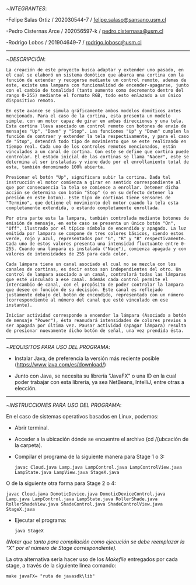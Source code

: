 ~_*INTEGRANTES*_:

-Felipe Salas Ortiz / 202030544-7 / felipe.salaso@sansano.usm.cl

-Pedro Cisternas Arce / 202056597-k / pedro.cisternasa@usm.cl

-Rodrigo Lobos / 201904649-7 / rodrigo.lobosc@usm.cl

-------------------------------------------------------------------------------------------------------------------------------------

~_*DESCRIPCIÓN*_:
           
	La creación de este proyecto busca adaptar y extender uno pasado, en el cual se elaboró un sistema domótico que abarca una cortina con la función de extender y recogerse mediante un control remoto, ademas de este, existe una lampara con funcionalidad de encender-apagarse, junto con el cambio de tonalidad (tanto aumento como decremento dentro del rango 0-255) mediante el formato RGB, todo esto enlazado a un único dispositivo remoto. 
	
	En este avance se simula gráficamente ambos modelos domóticos antes mencionado. Para el caso de la cortina, esta presenta un modelo simple, con un motor capaz de girar en ambas direcciones y una tela. Esta cortina lleva asociado un control remoto con botones de envío de mensajes "Up", "Down" y "Stop". Las funciones "Up" y "Down" cumplen la función de contraer y extender la tela respectivamente, y para el caso de "Stop", detendrá todo tipo de movimiento que se este realizando en tiempo real. Cada uno de los controles remotos mencionados, están vinculados a un canal de cortina. Con este se define que cortina puede controlar. El estado inicial de las cortinas se llama "Nacer", este se determina al ser instaladas y viene dado por el enrollamiento total de esta, también denominado 100% abierta.

	Presionar el botón "Up", significara subir la cortina. Dada tal instrucción el motor comienza a girar en sentido correspondiente al que por consecuencia la tela se comience a enrollar. Detener dicha acción se determina con botón "Stop" (o en su defecto detener la presión en este boton). Este tipo de cortinas tiene sensores de "Termino", que detiene el movimiento del motor cuando la tela esta completamente extendida, o estando completamente enrollada.

	Por otra parte esta la lampara, también controlada mediante botones de emisión de mensaje, en este caso se presenta un único botón "On", "Off", ilustrado por el típico símbolo de encendido y apagado. La luz emitida por lampara se compone de tres colores básicos, siendo estos verde, rojo y azul, representados por "G", "R" y "B" respectivamente. Cada uno de estos valores presenta una intensidad fluctuante entre 0-255. Cuando una lampara es instalada ("Nace"), comienza apagada y con valores de intensidades de 255 para cada color. 

	Cada lámpara tiene un canal asociado el cual no se mezcla con los canales de cortinas, es decir estos son independientes del otro. Un control de lampara asociado a un canal, controlará todas las lámparas que esté vinculado a ese canal. Además cada control permite el intercambio de canal, con el propósito de poder controlar la lampara que desee en función de su decisión. Este canal es reflejado justamente debajo del botón de encendido, representado con un número (correspondiente al número del canal que esté vinculado en ese instante).
	
	Iniciar actividad corresponde a encender la lámpara (Asociado a botón de mensaje "Power"), ésta reanudará intensidades de colores previos a ser apagada por última vez. Pausar actividad (apagar lámpara) resulta de presionar nuevamente dicho botón de señal, una vez prendida ésta.

-------------------------------------------------------------------------------------------------------------------------------------

~_*REQUISITOS PARA USO DEL PROGRAMA*_:
            
- Instalar Java, de preferencia la versión más reciente posible (https://www.java.com/es/download/)

- Junto con Java, se necesita su librería "JavaFX" o una ID en la cual poder trabajar con esta libreria, ya sea NetBeans, IntelliJ, entre otras a elección.

-------------------------------------------------------------------------------------------------------------------------------------

~_*INSTRUCCIONES PARA USO DEL PROGRAMA*_:

En el caso de sistemas operativos basados en Linux, podemos:

 - Abrir terminal.
            
 - Acceder a la ubicación dónde se encuentre el archivo (cd /(ubcación de la carpeta).
            
 - Compilar el programa de la siguiente manera para Stage 1 o 3:
	    
       javac Cloud.java Lamp.java LampControl.java LampControlView.java LampState.java LampView.java StageX.java
       
O de la siguiente otra forma para Stage 2 o 4:
   
	javac Cloud.java DomoticDevice.java DomoticDeviceControl.java Lamp.java LampControl.java LampState.java RollerShade.java RollerShadeView.java ShadeControl.java ShadeControlView.java StageX.java
            
- Ejecutar el programa: 

      java StageX
      
_(Notar que tanto para compilación como ejecución se debe reemplazar la "X" por el número de Stage correspondiente)._

La otra alternativa sería hacer uso de los _Makefile_ entregados por cada stage, a través de la siguiente linea comando:

	make javaFX= "ruta de javasdk\lib"
